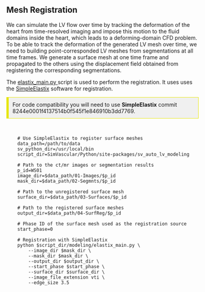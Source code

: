 ## Mesh Registration ##

We can simulate the LV flow over time by tracking the deformation of the heart from time-resolved imaging and impose this motion 
to the fluid domains inside the heart, which leads to a deforming-domain CFD problem. To be able to track the deformation of the 
generated LV mesh over time, we need to building point-corresponded LV meshes from segmentations at all time frames. We generate a 
surface mesh at one time frame and propagated to the others using the displacement field obtained from registering the corresponding 
segmentations.

The 
<a href="https://github.com/SimVascular/SimVascular/blob/master/Python/site-packages/sv_auto_lv_modeling/modeling/elastix_main.py">
elastix_main.py </a> script is used to perform the registration. It uses uses the
<a href='https://github.com/SuperElastix/SimpleElastix'>SimpleElastix</a> software for registration.

<div style="background-color: #F0F0F0; padding: 10px; border: 1px solid #e6e600; border-left: 6px solid #e6e600">
For code compatibility you will need to use <b>SimpleElastix</b> commit 8244e0001f4137514b0f545f1e846910b3dd7769. 
</div>
<br>

<pre><code class='language-shell' lang='shell'>
    # Use SimpleElastix to register surface meshes
    data_path=/path/to/data
    sv_python_dir=/usr/local/bin
    script_dir=SimVascular/Python/site-packages/sv_auto_lv_modeling

    # Path to the ct/mr images or segmentation results
    p_id=WS01
    image_dir=$data_path/01-Images/$p_id
    mask_dir=$data_path/02-Segmnts/$p_id

    # Path to the unregistered surface mesh
    surface_dir=$data_path/03-Surfaces/$p_id

    # Path to the registered surface meshes
    output_dir=$data_path/04-SurfReg/$p_id

    # Phase ID of the surface mesh used as the registration source
    start_phase=0

    # Registration with SimpleElastix
    python $script_dir/modeling/elastix_main.py \
        --image_dir $mask_dir \
        --mask_dir $mask_dir \
        --output_dir $output_dir \
        --start_phase $start_phase \
        --surface_dir $surface_dir \
        --image_file_extension vti \
        --edge_size 3.5
</code></pre>

